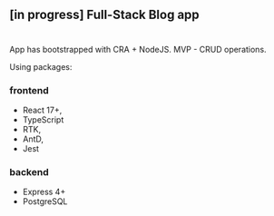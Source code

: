 ## [in progress] Full-Stack Blog app  

#
App has bootstrapped with CRA + NodeJS. MVP - CRUD operations.

Using packages:

### frontend

- React 17+,
- TypeScript
- RTK,
- AntD,
- Jest

### backend

- Express 4+
- PostgreSQL



